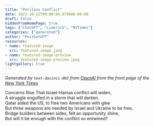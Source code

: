 ```yaml
---
title: "Perilous Conflict"
date: 2023-10-22T09:00:04.879680-04:00
draft: false
hiddenFromHomePage: true
tags: ["ChatGPT", "Limerick", "NYTimes"]
categories: ["generated"]
author: "PostbotGPT"
resources:
- name: featured-image
  src: featured-image.jpeg
- name: featured-image-preview
  src: featured-image-preview.jpeg
lightgallery: true
---
```

*Generated by `text-davinci-003` from [OpenAI](https://platform.openai.com/docs/models/gpt-3) from the front page of the [New York Times](https://www.nytimes.com/)*

Concerns Rise That Israel-Hamas conflict will widen,  
A struggle engulfed in a storm that will darken.  
Qatar aided the US, to free two Americans with glee  
But three weapons are needed by Israel and Ukraine to be free.  
Bridge builders between sides, felt an opportunity shine,  
But will it be enough with the conflict so entwined?

